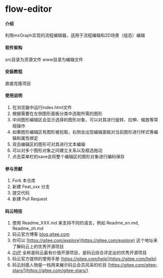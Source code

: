 # flow-editor

#### 介绍
利用mxGraph实现的流程编辑器，适用于流程编辑和2D场景（组态）编辑

#### 软件架构
src目录为资源文件
www目录为编辑文件


#### 安装教程

直接克隆项目

#### 使用说明

1. 在浏览器中运行index.html文件
2. 根据需要在左侧图形面板分类中选取所需的图形
3. 中间图形编辑区会显示选择的图形对象，可以对其进行旋转、拉伸、缩放等常规操作
4. 如果图形编辑区有图形被拾取，右侧会出现编辑面板对当前图形进行样式等编辑和属性绑定
5. 双击编辑区的图形可对其进行文本编辑
6. 可以对多个图形对象之间建立关系以及框选拖动
7. 点击菜单栏的save会将整个编辑区的图形对象进行编码保存


#### 参与贡献

1. Fork 本仓库
2. 新建 Feat_xxx 分支
3. 提交代码
4. 新建 Pull Request


#### 码云特技

1. 使用 Readme\_XXX.md 来支持不同的语言，例如 Readme\_en.md, Readme\_zh.md
2. 码云官方博客 [blog.gitee.com](https://blog.gitee.com)
3. 你可以 [https://gitee.com/explore](https://gitee.com/explore) 这个地址来了解码云上的优秀开源项目
4. [GVP](https://gitee.com/gvp) 全称是码云最有价值开源项目，是码云综合评定出的优秀开源项目
5. 码云官方提供的使用手册 [https://gitee.com/help](https://gitee.com/help)
6. 码云封面人物是一档用来展示码云会员风采的栏目 [https://gitee.com/gitee-stars/](https://gitee.com/gitee-stars/)